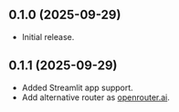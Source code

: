 ## 0.1.0 (2025-09-29)

- Initial release.

## 0.1.1 (2025-09-29)

- Added Streamlit app support.
- Add alternative router as [openrouter.ai](https://openrouter.ai/).
